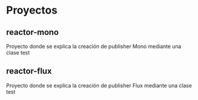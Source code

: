 # Proyectos

## reactor-mono
Proyecto donde se explica la creación de publisher Mono mediante una clase test

## reactor-flux
Proyecto donde se explica la creación de publisher Flux mediante una clase test
